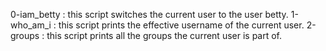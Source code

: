 0-iam_betty : this script switches the current user to the user betty.
1-who_am_i : this script prints the effective username of the current user.
2-groups : this script prints all the groups the current user is part of.
